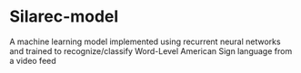 # Silarec-model
A machine learning model implemented using recurrent neural networks and trained to recognize/classify Word-Level American Sign language from a video feed
